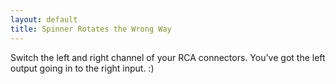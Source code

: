 ```yaml
---
layout: default
title: Spinner Rotates the Wrong Way
---
```


Switch the left and right channel of your RCA connectors. You've got the left
output going in to the right input. :)
